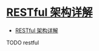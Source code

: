# [RESTful 架构详解](https://www.runoob.com/w3cnote/restful-architecture.html)

- [RESTful 架构详解](#restful-架构详解)










TODO restful
